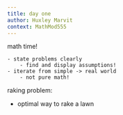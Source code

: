 ```yaml
---
title: day one
author: Huxley Marvit
context: MathMod555
---
```



math time! 
```ad-important
- state problems clearly
	- find and display assumptions!
- iterate from simple -> real world
	- not pure math!
```

raking problem: 
- optimal way to rake a lawn




















